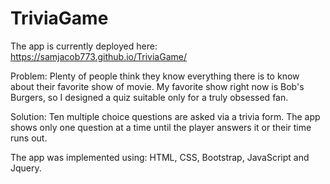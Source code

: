 # TriviaGame

The app is currently deployed here: https://samjacob773.github.io/TriviaGame/

Problem: Plenty of people think they know everything there is to know about their favorite show of movie. My favorite show right now is Bob's Burgers, so I designed a quiz suitable only for a truly obsessed fan. 

Solution: Ten multiple choice questions are asked via a trivia form. The app shows only one question at a time until the player answers it or their time runs out.


The app was implemented using: HTML, CSS, Bootstrap, JavaScript and Jquery.
